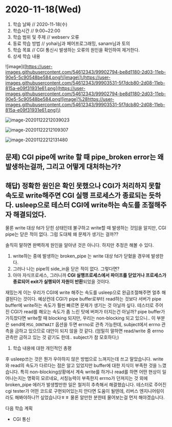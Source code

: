 # 2020-11-18\(Wed\)

1. 학습 날짜 // 2020-11-18\(수\)
2. 학습시간 // 9:00~22:00
3. 학습 범위 및 주제 // webserv 오류
4. 동료 학습 방법 // yohai님과 페어프로그래밍, sanam님과 토의
5. 학습 목표 // CGI 통신시 발생하는 오류의 원인을 확인하여 제거한다.
6. 상세 학습 내용

!\[image\]\([https://user-images.githubusercontent.com/54612343/99902794-be8d1180-2d03-11eb-90e5-5c90548be584.png!\[image\]\(https://user-images.githubusercontent.com/54612343/99903531-5f7dcb80-2d08-11eb-815a-e09f31931e61.png](https://user-images.githubusercontent.com/54612343/99902794-be8d1180-2d03-11eb-90e5-5c90548be584.png![image]%28https://user-images.githubusercontent.com/54612343/99903531-5f7dcb80-2d08-11eb-815a-e09f31931e61.png)\)

![image-20201122212039023](https://github.com/humblEgo/gitbook/tree/8ca85365975d1c708cfe44f7bc64644a198c7157/Users/humblego/Library/Application%20Support/typora-user-images/image-20201122212039023.png)

![image-20201122212109307](https://github.com/humblEgo/gitbook/tree/8ca85365975d1c708cfe44f7bc64644a198c7157/Users/humblego/Library/Application%20Support/typora-user-images/image-20201122212109307.png)

![image-20201122212131480](https://github.com/humblEgo/gitbook/tree/8ca85365975d1c708cfe44f7bc64644a198c7157/Users/humblego/Library/Application%20Support/typora-user-images/image-20201122212131480.png)

## 문제\) CGI pipe에 write 할 때 pipe\_broken error는 왜 발생하는걸까, 그리고 어떻게 대처하는가?

## 해답\) 정확한 원인은 확인 못했으나 CGI가 처리하지 못할 속도로 write해주면 CGI 실행 프로세스가 종료되는 듯하다. usleep으로 테스터 CGI에 write하는 속도를 조절해주자 해결되었다.

물론 write 대상 fd가 닫힌 상태인데 불구하고 write할 때 발생하는 것임을 알지만, CGI pipe는 닫은 적이 없다. 그럼 도대체 왜 문제가 생기는 걸까??

솔직히 말하면 완벽하게 원인을 알아낸 것은 아니다. 하지만 추정은 해볼 수 있다.

1. write하는 중에 발생하는 broken\_pipe 는 write 대상 fd가 닫혔을 경우에 발생한다.
2. 그러나 나는 pipe의 side\_in을 닫은 적이 없다. 그렇다면?
3. 아마 자식프로세스, 그러니까 **CGI 실행프로세스에서 파이프를 닫았거나 프로세스가 종료되어 exit가 실행되어 자원이 반환**되었을 것이다.

재밌는게 이는 우리가 CGI에 write 해주는 속도를 usleep으로 완급조절해주면 얼추 해결된다는 것이다. 예상컨데 CGI가 pipe buffer로부터 read하는 것보다 서버가 pipe buffer에 write하는 속도가 훨씬 빠르면 문제가 생기는 것 아닐까 싶다. 테스터로 주어진 CGI가 read를 해오는 속도가 좀 느린 탓에 버퍼가 터지는건 아닐까? pipe buffer가 가득찼다면 write할 때 blocking 되지만, 우리는 non-blocking 되고 있으니.. 이 부분은 send에 `MSG_DONTWAIT` 옵션을 두면 errno로 관측 가능한데, subject에서 errno 관측을 금하고 있으므로 대안이 되지 않을 것 같다. \(엄밀히 말하면 read/write 중 errno 관측만 금하고 있는 것 같기도 한데.. subject가 참 모호하다;\)

1. 학습 내용에 대한 개인적인 총평

후 usleep쓰는 것은 뭔가 우아하지 않은 방법으로 느껴지는데 쓰고 말았습니다. write와 read의 속도가 다르다는 점은 알고 있었지만 buffer에 대한 지식이 부족한 것을 느꼈습니다. 특히 non-blocking상황에서 계속 write를 하거나 read를 하면 어떤 현상이 일어나는지는 명확히 모르네요, 서칭능력이 부족한지 errno가 던져지는 것 외에 broken\_pipe 에러가 발생할만한 일은 철저히 추측해서 해결했습니다. 테스터로 주어진 cgi tester가 어떤 코드로 구현되어있는지 안다면 도움이 될텐데, 리버스 엔지니어링이라도 해봐야하나?! 싶었습니다ㅎㅎ 물론 알만한 분한테 물어보는걸 먼저 해야겠습니다.

다음 학습 계획

* CGI 통신

